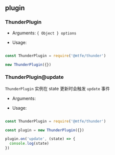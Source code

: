 ## plugin

### ThunderPlugin

- Arguments: `{ Object } options`

- Usage: 

```javascript

const ThunderPlugin = require('@mtfe/thunder')

new ThunderPlugin({})

```

### ThunderPlugin@update

`ThunderPlugin` 实例在 state 更新时会触发 `update` 事件

- Arguments: 

- Usage: 

```javascript

const ThunderPlugin = require('@mtfe/thunder')

const plugin = new ThunderPlugin({})

plugin.on('update', (state) => {
  console.log(state)
})

```
